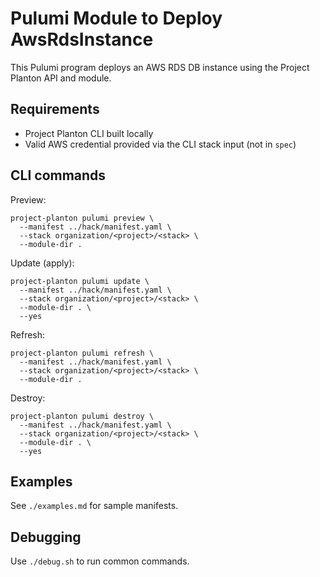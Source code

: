 # Pulumi Module to Deploy AwsRdsInstance

This Pulumi program deploys an AWS RDS DB instance using the Project Planton API and module.

## Requirements
- Project Planton CLI built locally
- Valid AWS credential provided via the CLI stack input (not in `spec`)

## CLI commands

Preview:

```shell
project-planton pulumi preview \
  --manifest ../hack/manifest.yaml \
  --stack organization/<project>/<stack> \
  --module-dir .
```

Update (apply):

```shell
project-planton pulumi update \
  --manifest ../hack/manifest.yaml \
  --stack organization/<project>/<stack> \
  --module-dir . \
  --yes
```

Refresh:

```shell
project-planton pulumi refresh \
  --manifest ../hack/manifest.yaml \
  --stack organization/<project>/<stack> \
  --module-dir .
```

Destroy:

```shell
project-planton pulumi destroy \
  --manifest ../hack/manifest.yaml \
  --stack organization/<project>/<stack> \
  --module-dir . \
  --yes
```

## Examples

See `./examples.md` for sample manifests.

## Debugging

Use `./debug.sh` to run common commands.
